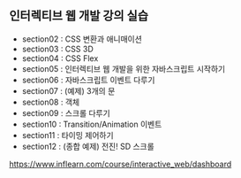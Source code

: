 ## 인터렉티브 웹 개발 강의 실습

- section02 : CSS 변환과 애니매이션
- section03 : CSS 3D
- section04 : CSS Flex
- section05 : 인터렉티브 웹 개발을 위한 자바스크립트 시작하기
- section06 : 자바스크립트 이벤트 다루기
- section07 : (예제) 3개의 문
- section08 : 객체
- section09 : 스크롤 다루기
- section10 : Transition/Animation 이벤트
- section11 : 타이밍 제어하기
- section12 : (종합 예제) 전진! SD 스크롤

https://www.inflearn.com/course/interactive_web/dashboard
